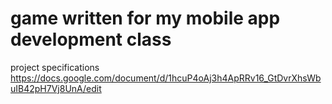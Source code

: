 # game written for my mobile app development class
project specifications https://docs.google.com/document/d/1hcuP4oAj3h4ApRRv16_GtDvrXhsWbuIB42pH7Vj8UnA/edit
